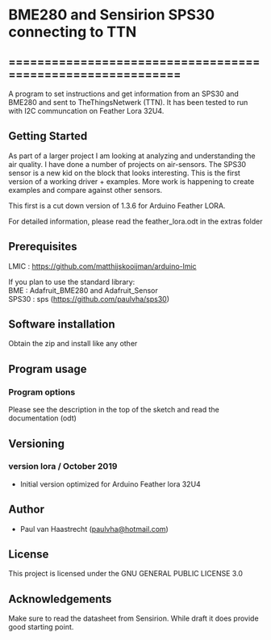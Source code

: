 # BME280 and Sensirion SPS30 connecting to TTN

## ===========================================================

A program to set instructions and get information from an SPS30 and BME280
and sent to TheThingsNetwerk (TTN).
It has been tested to run with I2C communcation on Feather Lora 32U4.

## Getting Started
As part of a larger project I am looking at analyzing and understanding the air quality.
I have done a number of projects on air-sensors. The SPS30 sensor is a new kid on the block
that looks interesting. This is the first version of a working driver + examples.
More work is happening to create examples and compare against other sensors.

This first is a cut down version of 1.3.6 for Arduino Feather LORA.

For detailed information, please read the feather_lora.odt in the extras folder

## Prerequisites
LMIC  : https://github.com/matthijskooijman/arduino-lmic

If you plan to use the standard library:
<br> BME   : Adafruit_BME280 and Adafruit_Sensor
<br> SPS30 : sps (https://github.com/paulvha/sps30)

## Software installation
Obtain the zip and install like any other

## Program usage
### Program options
Please see the description in the top of the sketch and read the documentation (odt)

## Versioning

### version lora / October 2019
 * Initial version optimized for Arduino Feather lora 32U4

## Author
 * Paul van Haastrecht (paulvha@hotmail.com)

## License
This project is licensed under the GNU GENERAL PUBLIC LICENSE 3.0

## Acknowledgements
Make sure to read the datasheet from Sensirion. While draft it does provide good starting point.

